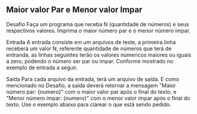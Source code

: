 Maior valor Par e Menor valor Impar
----------------------

Desafio
Faça um programa que receba N (quantidade de números) e seus respectivos valores. Imprima o maior número par e o menor número impar. 

Entrada
A entrada consiste em um arquivos de teste, a primeira linha receberá um valor N, referente quantidade de números que terá de entranda, as linhas seguintes terão os valores númericos maiores ou iguais a zero, podendo o número ser par ou impar. Conforme mostrado no exemplo de entrada a seguir.

Saída
Para cada arquivo da entrada, terá um arquivo de saída. E como mencionado no Desafio, a saída deverá retornar a mensagem "Maior número par: {numero}" com o maior valor par após o final do texto,  e "Menor número ímpar: {numero}" com o menor valor ímpar após o final do texto. Use o exemplo abaixo para clarear o que está sendo pedido.

 

